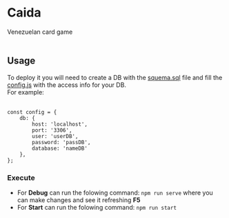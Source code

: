 # Caida
Venezuelan card game <br><br>

## Usage
To deploy it you will need to create a DB with the [squema.sql](https://github.com/giovam19/CaidaWeb/blob/main/db/squema.sql) file and fill the [config.js](https://github.com/giovam19/CaidaWeb/blob/main/config.js) with the access info for your DB.<br>
For example:<br><br>
```
const config = {
    db: {
        host: 'localhost',
        port: '3306',
        user: 'userDB',
        password: 'passDB',
        database: 'nameDB'
    },
};
```
### Execute
* For **Debug** can run the folowing command: ```npm run serve``` where you can make changes and see it refreshing **F5**<br>
* For **Start** can run the folowing command: ```npm run start```
